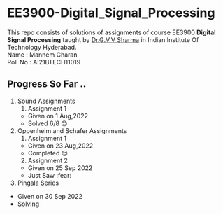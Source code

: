 # EE3900-Digital_Signal_Processing
This repo consists of solutions of assignments of course EE3900 **Digital Signal Processing** taught by [Dr.G.V.V Sharma](https://github.com/gadepall) in Indian Institute Of Technology Hyderabad.    
Name : Mannem Charan  
Roll No : AI21BTECH11019  
  
## Progress So Far ..
 1. Sound Assignments
    1. Assignment 1
    - Given on 1 Aug,2022
    - Solved 6/8 :blush:
 2. Oppenheim and Schafer Assignments
    1. Assignment 1
    - Given on 23 Aug,2022
    - Completed :relieved:  
    2. Assignment 2
    - Given on 25 Sep 2022
    - Just Saw :fear:
 3. Pingala Series
   - Given on 30 Sep 2022 
   - Solving
